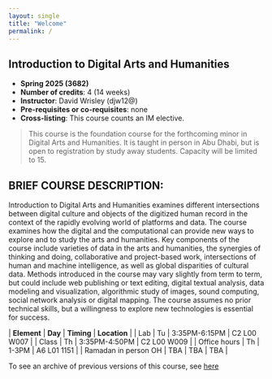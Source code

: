 ```yaml
---
layout: single
title: "Welcome"
permalink: /
---
```


## Introduction to Digital Arts and Humanities

- **Spring 2025 (3682)**
- **Number of credits**: 4 (14 weeks)
- **Instructor**: David Wrisley (djw12@)
- **Pre-requisites or co-requisites**: none
- **Cross-listing**: This course counts an IM elective.

> This course is the foundation course for the forthcoming minor in Digital Arts and Humanities. It is taught in person in Abu Dhabi, but is open to registration by study away students. Capacity will be limited to 15. 


## BRIEF COURSE DESCRIPTION:

Introduction to Digital Arts and Humanities examines different intersections between digital culture and objects of the digitized human record in the context of the rapidly evolving world of platforms and data. The course examines how the digital and the computational can provide new ways to explore and to study the arts and humanities. Key components of the course include varieties of data in the arts and humanities, the synergies of thinking and doing, collaborative and project-based work, intersections of human and machine intelligence, as well as global disparities of cultural data. Methods introduced in the course may vary slightly from term to term, but could include web publishing or text editing, digital textual analysis, data modeling and visualization, algorithmic study of images, sound computing, social network analysis or digital mapping. The course assumes no prior technical skills, but a willingness to explore new technologies is essential for success.


| **Element** | **Day** | **Timing** | **Location** | 
| Lab | Tu | 3:35PM-6:15PM | C2 L00 W007 |
| Class | Th | 3:35PM-4:50PM | C2 L00 W009 | 
| Office hours | Th | 1-3PM | A6 L01 1151 |
| Ramadan in person OH | TBA | TBA | TBA |


To see an archive of previous versions of this course, see [here](https://daahnyuad.github.io/archive/)
